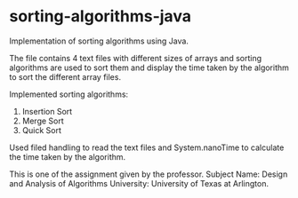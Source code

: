 # sorting-algorithms-java


Implementation of sorting algorithms using Java.

The file contains 4 text files with different sizes of arrays and sorting algorithms are used to sort them and display the time taken by the algorithm to sort the different array files.

Implemented sorting algorithms:
1. Insertion Sort
2. Merge Sort
3. Quick Sort

Used filed handling to read the text files and System.nanoTime to calculate the time taken by the algorithm.

This is one of the assignment given by the professor.
Subject Name: Design and Analysis of Algorithms 
University: University of Texas at Arlington.
